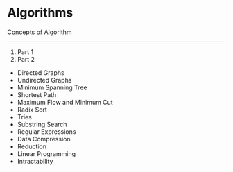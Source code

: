 # Algorithms
Concepts of Algorithm
____________________
1. Part 1
2. Part 2 
- Directed Graphs
- Undirected Graphs
- Minimum Spanning Tree
- Shortest Path
- Maximum Flow and Minimum Cut
- Radix Sort
- Tries
- Substring Search 
- Regular Expressions
- Data Compression
- Reduction
- Linear Programming
- Intractability 


